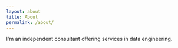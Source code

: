 ```yaml
---
layout: about
title: About
permalink: /about/
---
```


I'm an independent consultant offering services in data engineering.
